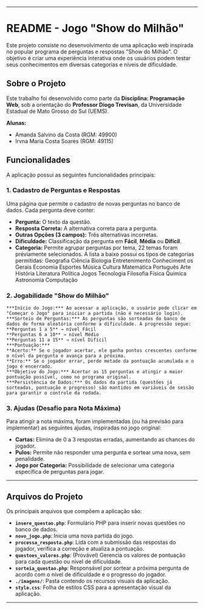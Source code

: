 -----

# README - Jogo "Show do Milhão"

Este projeto consiste no desenvolvimento de uma aplicação web inspirada no popular programa de perguntas e respostas "Show do Milhão". O objetivo é criar uma experiência interativa onde os usuários podem testar seus conhecimentos em diversas categorias e níveis de dificuldade.

## Sobre o Projeto

Este trabalho foi desenvolvido como parte da **Disciplina: Programação Web**, sob a orientação do **Professor Diogo Trevisan**, da Universidade Estadual de Mato Grosso do Sul (UEMS).

**Alunas:**

  * Amanda Salvino da Costa (RGM: 49900)
  * Irvna Maria Costa Soares (RGM: 49115)

## Funcionalidades

A aplicação possui as seguintes funcionalidades principais:

### 1\. Cadastro de Perguntas e Respostas

Uma página que permite o cadastro de novas perguntas no banco de dados. Cada pergunta deve conter:

  * **Pergunta:** O texto da questão.
  * **Resposta Correta:** A alternativa correta para a pergunta.
  * **Outras Opções (3 campos):** Três alternativas incorretas.
  * **Dificuldade:** Classificação da pergunta em **Fácil**, **Média** ou **Difícil**.
  * **Categoria:** Permite agrupar perguntas por tema, 22 temas foram préviamente selecionados. A lista a baixo possui os tipos de categorias permitidas:
      Geografia
      Ciência
      Biologia
      Entretenimento
      Conheciment os Gerais
      Economia
      Esportes
      Música
      Cultura
      Matemática
      Português
      Arte
      História
      Literatura
      Política
      Jogos
      Tecnologia
      Filosofia
      Física
      Química
      Astronomia
      Computação
  

### 2\. Jogabilidade "Show do Milhão"

    ***Início do Jogo:*** Ao acessar a aplicação, o usuário pode clicar em "Começar o Jogo" para iniciar a partida (não é necessário login).
    ***Sorteio de Perguntas:*** As perguntas são sorteadas do banco de dados de forma aleatória conforme a dificuldade. A progressão segue:
    **Perguntas 1 a 5** → nível Fácil
    **Perguntas 6 a 10** → nível Médio
    **Perguntas 11 a 15** → nível Difícil
    ***Pontuação:***
    **Acerto:** Se o jogador acertar, ele ganha pontos crescentes conforme o nível da pergunta e avança para a próxima.
    **Erro:** Se o jogador errar, perde metade da pontuação acumulada e o jogo é encerrado.
    ***Objetivo do Jogo:*** Acertar as 15 perguntas e atingir a maior pontuação possível, como no programa original.
    ***Persistência de Dados:*** Os dados da partida (questões já sorteadas, pontuação e progresso) são mantidos em variáveis de sessão para garantir o controle da rodada.

### 3\. Ajudas (Desafio para Nota Máxima)

Para atingir a nota máxima, foram implementadas (ou há previsão para implementar) as seguintes ajudas, inspiradas no jogo original:

  * **Cartas:** Elimina de 0 a 3 respostas erradas, aumentando as chances do jogador.
  * **Pulos:** Permite não responder uma pergunta e sortear uma nova, sem penalidade.
  * **Jogo por Categoria:** Possibilidade de selecionar uma categoria específica de perguntas para jogar.

-----

## Arquivos do Projeto

Os principais arquivos que compõem a aplicação são:

  * **`insere_questao.php`**: Formulário PHP para inserir novas questões no banco de dados.
  * **`novo_jogo.php`**: Inicia uma nova partida do jogo.
  * **`processa_resposta.php`**: Lida com a submissão das respostas do jogador, verifica a correção e atualiza a pontuação.
  * **`questoes_valores.php`**: (Provável) Gerencia os valores de pontuação para cada questão ou nível de dificuldade.
  * **`sorteia_questao.php`**: Responsável por sortear a próxima pergunta de acordo com o nível de dificuldade e o progresso do jogador.
  * **`./imagens/`**: Pasta contendo os recursos visuais da aplicação.
  * **`style.css`**: Folha de estilos CSS para a apresentação visual da aplicação.

-----